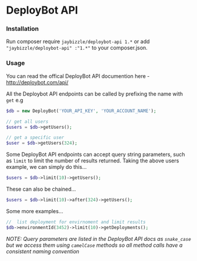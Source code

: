 # DeployBot API

### Installation
Run composer require `jaybizzle/deploybot-api 1.*` or add `"jaybizzle/deploybot-api" :"1.*"` to your composer.json.

### Usage
You can read the offical DeployBot API documention here - http://deploybot.com/api/

All the Deploybot API endpoints can be called by prefixing the name with `get` e.g

```php
$db = new DeployBot('YOUR_API_KEY', 'YOUR_ACCOUNT_NAME');

// get all users
$users = $db->getUsers();

// get a specific user
$user = $db->getUsers(324);
```

Some DeployBot API endpoints can accept query string parameters, such as `limit` to limit the number of results returned. Taking the above users example, we can simply do this...

```php
$users = $db->limit(10)->getUsers();
```

These can also be chained...

```php
$users = $db->limit(10)->after(324)->getUsers();
```

Some more examples...

```php
//  list deployment for envirnoment and limit results
$db->environmentId(3452)->limit(10)->getDeployments();
```

_NOTE: Query parameters are listed in the DeployBot API docs as `snake_case` but we access them using `camelCase` methods so all method calls have a consistent naming convention_
